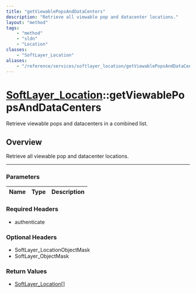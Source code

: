 ```yaml
---
title: "getViewablePopsAndDataCenters"
description: "Retrieve all viewable pop and datacenter locations."
layout: "method"
tags:
    - "method"
    - "sldn"
    - "Location"
classes:
    - "SoftLayer_Location"
aliases:
    - "/reference/services/softlayer_location/getViewablePopsAndDataCenters"
---
```

# [SoftLayer_Location](/reference/services/SoftLayer_Location)::getViewablePopsAndDataCenters

Retrieve viewable pops and datacenters in a combined list.


## Overview 
Retrieve all viewable pop and datacenter locations. 

-----

### Parameters 
|Name | Type | Description |
| --- | --- | --- |


### Required Headers
* authenticate


### Optional Headers
* SoftLayer_LocationObjectMask
* SoftLayer_ObjectMask

### Return Values
* <a href='/reference/datatypes/SoftLayer_Location'>SoftLayer_Location[] </a>




